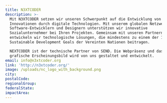 ```yaml
---
title: N3XTCODER
description: >-
  Mit N3XTCODER setzen wir unseren Schwerpunkt auf die Entwicklung von sozialen
  Innovationen durch digitale Technologien. Mit unserem globalen Netzwerk von
  Software-Entwicklern und Designern unterstützen wir innovative
  Sozialunternehmer bei Ihren Projekten. Gemeinsam mit unseren Partnern
  entwickeln wir technologische Lösungen, die mindestens zu einem der 17
  Sustainable Development Goals der Vereinten Nationen beitragen.

  NEXTCODER ist der technische Partner von SEND. Die Webpräsenz und das
  grafische Erscheinungsbild wird von uns gestaltet und entwickelt.
email: info@n3xtcoder.org
link: 'http://n3xtcoder.org/'
image: /uploads/nc_logo_with_background.png
city:
postalCode:
regionalGroup:
federalState:
impactArea:
---
```


